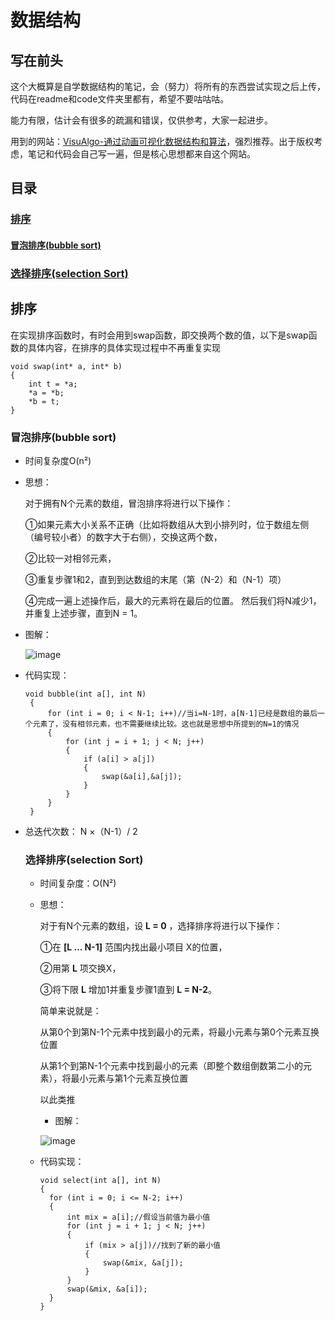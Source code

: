 # 数据结构

## 写在前头

这个大概算是自学数据结构的笔记，会（努力）将所有的东西尝试实现之后上传，代码在readme和code文件夹里都有，希望不要咕咕咕。

能力有限，估计会有很多的疏漏和错误，仅供参考，大家一起进步。

用到的网站：[VisuAlgo-通过动画可视化数据结构和算法](https://visualgo.net/en)，强烈推荐。出于版权考虑，笔记和代码会自己写一遍，但是核心思想都来自这个网站。

## 目录

### <a href='#1'>排序</a>

#### <a href='#1.1'>冒泡排序(bubble sort)</a>

### <a href='#1.2'>选择排序(selection Sort)</a>

## <a name='1'>排序</a>

在实现排序函数时，有时会用到swap函数，即交换两个数的值，以下是swap函数的具体内容，在排序的具体实现过程中不再重复实现

```
void swap(int* a, int* b)
{
	int t = *a;
	*a = *b;
	*b = t;
}
```

### <a name='1.1'>冒泡排序(bubble sort)</a>

- 时间复杂度O(n²)

- 思想：

  对于拥有N个元素的数组，冒泡排序将进行以下操作：

  ①如果元素大小关系不正确（比如将数组从大到小排列时，位于数组左侧（编号较小者）的数字大于右侧），交换这两个数，

  ②比较一对相邻元素，

  ③重复步骤1和2，直到到达数组的末尾（第（N-2）和（N-1）项）

  ④完成一遍上述操作后，最大的元素将在最后的位置。 然后我们将N减少1，并重复上述步骤，直到N = 1。

- 图解：

  ![image](https://github.com/Evelina-Chen/Data-structure-self-study-/blob/master/image/bubblesort.png)

- 代码实现：

    ```
    void bubble(int a[], int N) 
     { 
         for (int i = 0; i < N-1; i++)//当i=N-1时，a[N-1]已经是数组的最后一个元素了，没有相邻元素，也不需要继续比较。这也就是思想中所提到的N=1的情况 
         { 
             for (int j = i + 1; j < N; j++) 
             { 
                 if (a[i] > a[j]) 
                 { 
                     swap(&a[i],&a[j]);
                 } 
             } 
         } 
     } 
    ```

    

- 总迭代次数： N ×（N-1）/ 2

    ### <a name='1.1'>选择排序(selection Sort)</a>

    - 时间复杂度：O(N²)

    - 思想：

      对于有N个元素的数组，设 **L = 0** ，选择排序将进行以下操作：

      ①在 **[L ... N-1]** 范围内找出最小项目 X的位置，

      ②用第 **L** 项交换X，

      ③将下限 **L** 增加1并重复步骤1直到 **L = N-2**。

      简单来说就是：

      从第0个到第N-1个元素中找到最小的元素，将最小元素与第0个元素互换位置

      从第1个到第N-1个元素中找到最小的元素（即整个数组倒数第二小的元素），将最小元素与第1个元素互换位置
    
      以此类推
    
      - 图解：
    
      ![image](https://github.com/Evelina-Chen/Data-structure-self-study-/blob/master/image/selectionsort.png)
    
    - 代码实现：
    
      ```
      void select(int a[], int N)
      {
      	for (int i = 0; i <= N-2; i++)
      	{
      		int mix = a[i];//假设当前值为最小值
      		for (int j = i + 1; j < N; j++)
      		{
      			if (mix > a[j])//找到了新的最小值
      			{
      				swap(&mix, &a[j]);
      			}
      		}
      		swap(&mix, &a[i]);
      	}
      }
      
      
      
      ```
      
      
    
    

